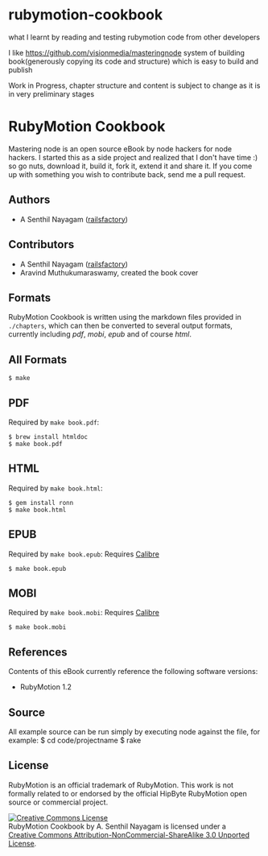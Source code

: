 rubymotion-cookbook
===================

what I learnt by reading and testing rubymotion code from other developers


I like https://github.com/visionmedia/masteringnode system of building book(generously copying its code and structure) which is easy to build and publish

Work in Progress, chapter structure and content is subject to change as it is in very preliminary stages



# RubyMotion Cookbook

 Mastering node is an open source eBook by node hackers for node hackers. I started this as a side project and realized that I don't have time :) so go nuts, download it, build it, fork it, extend it and share it. If you come up with something you wish to contribute back, send me a pull request.

## Authors

 - A Senthil Nayagam ([railsfactory](http://github.com/railsfactory))

## Contributors

 - A Senthil Nayagam ([railsfactory](http://github.com/railsfactory))
 - Aravind Muthukumaraswamy, created the book cover


## Formats

 RubyMotion Cookbook is written using the markdown files provided in `./chapters`, which can then be converted to several output formats, currently including _pdf_, _mobi_, _epub_ and of course _html_.

## All Formats

    $ make

## PDF

Required by `make book.pdf`:

    $ brew install htmldoc
    $ make book.pdf

## HTML

Required by `make book.html`:

    $ gem install ronn
    $ make book.html

## EPUB

Required by `make book.epub`:
Requires [Calibre](http://calibre-ebook.com/)

    $ make book.epub

## MOBI

Required by `make book.mobi`:
Requires [Calibre](http://calibre-ebook.com/)

    $ make book.mobi

## References

Contents of this eBook currently reference the following software versions:

  - RubyMotion 1.2

## Source

All example source can be run simply by executing node against the file,
for example:
      $ cd code/projectname
      $ rake

## License

RubyMotion is an official trademark of RubyMotion. This work is not formally related to or endorsed by the official HipByte RubyMotion open source or commercial project.

<a rel="license" href="http://creativecommons.org/licenses/by-nc-sa/3.0/"><img alt="Creative Commons License" style="border-width:0" src="http://creativecommons.org/images/public/somerights20.png" /></a><br /><span xmlns:dc="http://purl.org/dc/elements/1.1/" href="http://purl.org/dc/dcmitype/Text" property="dc:title" rel="dc:type">RubyMotion Cookbook</span> by <span xmlns:cc="http://creativecommons.org/ns#" property="cc:attributionName">A. Senthil Nayagam</span> is licensed under a <br/> <a rel="license" href="http://creativecommons.org/licenses/by-nc-sa/3.0/">Creative Commons Attribution-NonCommercial-ShareAlike 3.0 Unported License</a>.